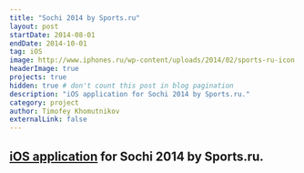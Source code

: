 ```yaml
---
title: "Sochi 2014 by Sports.ru"
layout: post
startDate: 2014-08-01
endDate: 2014-10-01
tag: iOS
image: http://www.iphones.ru/wp-content/uploads/2014/02/sports-ru-icon.jpg
headerImage: true
projects: true
hidden: true # don't count this post in blog pagination
description: "iOS application for Sochi 2014 by Sports.ru."
category: project
author: Timofey Khomutnikov
externalLink: false
---
```

[iOS application](https://itunes.apple.com/ru/app/soci+-sports.ru/id722946198?mt=8) for Sochi 2014 by Sports.ru.
---
